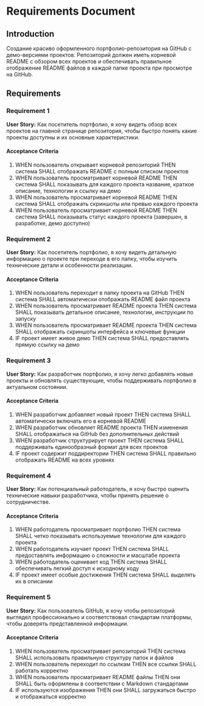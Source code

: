 # Requirements Document

## Introduction

Создание красиво оформленного портфолио-репозитория на GitHub с демо-версиями проектов. Репозиторий должен иметь корневой README с обзором всех проектов и обеспечивать правильное отображение README файлов в каждой папке проекта при просмотре на GitHub.

## Requirements

### Requirement 1

**User Story:** Как посетитель портфолио, я хочу видеть обзор всех проектов на главной странице репозитория, чтобы быстро понять какие проекты доступны и их основные характеристики.

#### Acceptance Criteria

1. WHEN пользователь открывает корневой репозиторий THEN система SHALL отображать README с полным списком проектов
2. WHEN пользователь просматривает корневой README THEN система SHALL показывать для каждого проекта название, краткое описание, технологии и ссылку на демо
3. WHEN пользователь просматривает корневой README THEN система SHALL отображать скриншоты или превью каждого проекта
4. WHEN пользователь просматривает корневой README THEN система SHALL показывать статус каждого проекта (завершен, в разработке, демо доступно)

### Requirement 2

**User Story:** Как посетитель портфолио, я хочу видеть детальную информацию о проекте при переходе в его папку, чтобы изучить технические детали и особенности реализации.

#### Acceptance Criteria

1. WHEN пользователь переходит в папку проекта на GitHub THEN система SHALL автоматически отображать README файл проекта
2. WHEN пользователь просматривает README проекта THEN система SHALL показывать детальное описание, технологии, инструкции по запуску
3. WHEN пользователь просматривает README проекта THEN система SHALL отображать скриншоты интерфейса и ключевые функции
4. IF проект имеет живое демо THEN система SHALL предоставлять прямую ссылку на демо

### Requirement 3

**User Story:** Как разработчик портфолио, я хочу легко добавлять новые проекты и обновлять существующие, чтобы поддерживать портфолио в актуальном состоянии.

#### Acceptance Criteria

1. WHEN разработчик добавляет новый проект THEN система SHALL автоматически включать его в корневой README
2. WHEN разработчик обновляет README проекта THEN изменения SHALL отображаться на GitHub без дополнительных действий
3. WHEN разработчик структурирует проект THEN система SHALL поддерживать единообразный формат для всех проектов
4. IF проект содержит поддиректории THEN система SHALL правильно отображать README на всех уровнях

### Requirement 4

**User Story:** Как потенциальный работодатель, я хочу быстро оценить технические навыки разработчика, чтобы принять решение о сотрудничестве.

#### Acceptance Criteria

1. WHEN работодатель просматривает портфолио THEN система SHALL четко показывать используемые технологии для каждого проекта
2. WHEN работодатель изучает проект THEN система SHALL предоставлять информацию о сложности и масштабе проекта
3. WHEN работодатель оценивает код THEN система SHALL обеспечивать легкий доступ к исходному коду
4. IF проект имеет особые достижения THEN система SHALL выделять их в описании

### Requirement 5

**User Story:** Как пользователь GitHub, я хочу чтобы репозиторий выглядел профессионально и соответствовал стандартам платформы, чтобы доверять представленной информации.

#### Acceptance Criteria

1. WHEN пользователь просматривает репозиторий THEN система SHALL использовать правильную структуру папок и файлов
2. WHEN пользователь переходит по ссылкам THEN все ссылки SHALL работать корректно
3. WHEN пользователь просматривает README файлы THEN они SHALL быть оформлены в соответствии с Markdown стандартами
4. IF используются изображения THEN они SHALL загружаться быстро и отображаться корректно